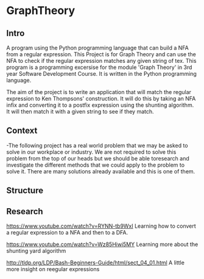 # GraphTheory

Intro
--------------------------------------------------------------------------------------------------------------------
A program using the Python programming language that can build a NFA from a regular expression. This Project is for Graph Theory and can use the NFA to check if the regular expression matches any given string of tex. This program is a programming excersise for the module 'Graph Theory' in 3rd year Software Development Course. It is written in the Python programming language.

The aim of the project is to write an application that will match the regular expression to Ken Thompsons' construction. It will do this by taking an NFA infix and converting it to a postfix expression using the shunting algorithm. It will then match it with a given string to see if they match.

Context
--------------------------------------------------------------------------------------------------------
-The following project has a real world problem that we may be asked to solve in our workplace or
industry. We are not required to solve this problem from the top of our heads but we should be able toresearch and investigate the different methods that we could apply to the problem to solve it. There are many solutions already available and this is one of them.

Structure
---------------------------------------------------------------------------------------------------------------

Research
-----------------------------------------------------------------------------------------------------------

https://www.youtube.com/watch?v=RYNN-tb9WxI
Learning how to convert a regular expression to a NFA and then to a DFA.

https://www.youtube.com/watch?v=Wz85Hiwi5MY
Learning more about the shunting yard algorithm

http://tldp.org/LDP/Bash-Beginners-Guide/html/sect_04_01.html
A little more insight on reegular expressions
